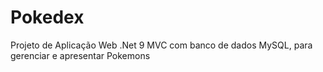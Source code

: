 # Pokedex
Projeto de Aplicação Web .Net 9 MVC com banco de dados MySQL, para gerenciar e apresentar Pokemons
